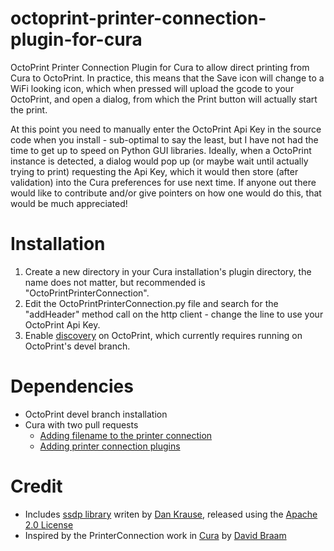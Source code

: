 # octoprint-printer-connection-plugin-for-cura
OctoPrint Printer Connection Plugin for Cura to allow direct printing from Cura to OctoPrint. In practice, this means that the Save icon will change to a WiFi looking icon, which when pressed will upload the gcode to your OctoPrint, and open a dialog, from which the Print button will actually start the print.

At this point you need to manually enter the OctoPrint Api Key in the source code when you install - sub-optimal to say the least, but I have not had the time to get up to speed on Python GUI libraries. Ideally, when a OctoPrint instance is detected, a dialog would pop up (or maybe wait until actually trying to print) requesting the Api Key, which it would then store (after validation) into the Cura preferences for use next time. If anyone out there would like to contribute and/or give pointers on how one would do this, that would be much appreciated!

Installation
============
1. Create a new directory in your Cura installation's plugin directory, the name does not matter, but recommended is "OctoPrintPrinterConnection".
2. Edit the OctoPrintPrinterConnection.py file and search for the "addHeader" method call on the http client - change the line to use your OctoPrint Api Key.
3. Enable [discovery](https://github.com/foosel/OctoPrint/wiki/Plugin:-Discovery) on OctoPrint, which currently requires running on OctoPrint's devel branch.

Dependencies
============
* OctoPrint devel branch installation
* Cura with two pull requests
  * [Adding filename to the printer connection](https://github.com/daid/Cura/pull/1163)
  * [Adding printer connection plugins](https://github.com/daid/Cura/pull/1162)

Credit
======
* Includes [ssdp library](https://gist.github.com/dankrause/6000248) writen by [Dan Krause](https://gist.github.com/dankrause), released using the [Apache 2.0 License](http://www.apache.org/licenses/LICENSE-2.0)
* Inspired by the PrinterConnection work in [Cura](https://github.com/daid/Cura) by [David Braam](https://github.com/daid)
